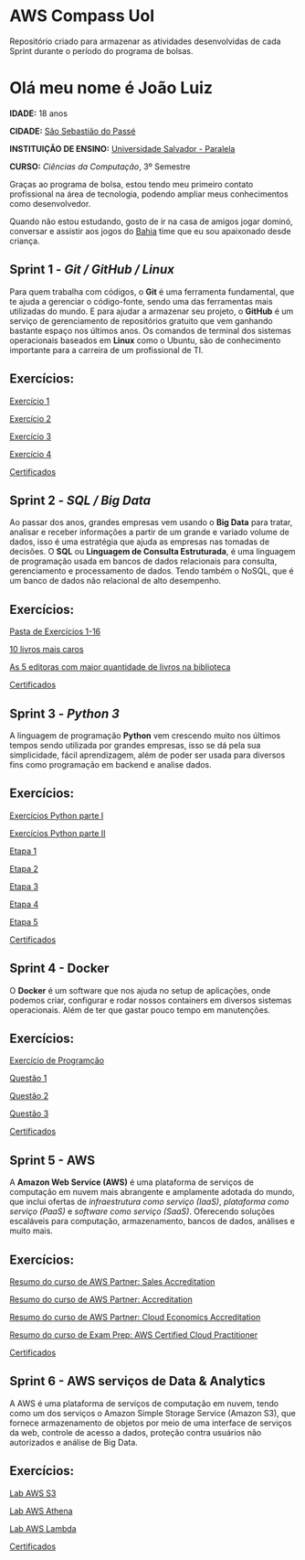 # AWS Compass Uol

Repositório criado para armazenar as atividades desenvolvidas de cada Sprint durante o período do programa de bolsas.

# Olá meu nome é João Luiz 

**IDADE:** 18 anos

**CIDADE:** [São Sebastião do Passé](https://www.google.com/maps/place/S%C3%A3o+Sebasti%C3%A3o+do+Pass%C3%A9,+BA,+43850-000/@-12.5181017,-38.5017501,14.25z/data=!4m15!1m8!3m7!1s0x7167cd60e176027:0x11ac7f04f52577a6!2zU8OjbyBTZWJhc3Rpw6NvIGRvIFBhc3PDqSwgQkEsIDQzODUwLTAwMA!3b1!8m2!3d-12.5127094!4d-38.4908644!16s%2Fg%2F11bxfw6pw5!3m5!1s0x7167cd60e176027:0x11ac7f04f52577a6!8m2!3d-12.5127094!4d-38.4908644!16s%2Fg%2F11bxfw6pw5?entry=ttu)

**INSTITUIÇÃO DE ENSINO:** [Universidade Salvador - Paralela](https://www.unifacs.br/unidades/)

**CURSO:** *Ciências da Computação*, 3º Semestre

Graças ao programa de bolsa, estou tendo meu primeiro contato profissional na área de tecnologia, podendo ampliar meus conhecimentos como desenvolvedor.

Quando não estou estudando, gosto de ir na casa de amigos jogar dominó, conversar e assistir aos jogos do [Bahia](https://www.google.com/search?q=Esporte+Clube+Bahia&sxsrf=AB5stBijjU3Wap3kx2-ERvtQv14b7MmRWg%3A1689964484663&ei=xM-6ZJuHKKeo1sQPtbuKsAk&ved=0ahUKEwib-ammuKCAAxUnlJUCHbWdApYQ4dUDCBA&uact=5&oq=Esporte+Clube+Bahia&gs_lp=Egxnd3Mtd2l6LXNlcnAiE0VzcG9ydGUgQ2x1YmUgQmFoaWEyDBAjGIoFGCcYRhj9ATINEC4YgwEYsQMYigUYQzIFEAAYgAQyCBAAGIAEGMsBMgUQABiABDIIEAAYgAQYywEyBRAuGIAEMgUQABiABDIFEAAYgAQyBRAAGIAEMhwQLhiDARixAxiKBRhDGJcFGNwEGN4EGOAE2AEDSKtvUOgeWOdgcAF4AZABAJgBngGgAb4GqgEDMC42uAEDyAEA-AEBwgIKEAAYRxjWBBiwA8ICChAAGIoFGLADGEPCAg4QABjkAhjWBBiwA9gBAcICEBAuGIoFGMgDGLADGEPYAQLCAgcQIxixAhgnwgIHEAAYgAQYCsICBxAuGIAEGArCAgwQIxixAhgnGEYY_QHCAgwQIxiwAhgnGEYY_QHCAg0QLhgNGIMBGLEDGIAEwgIHEAAYDRiABMICBxAuGA0YgATCAhwQLhgNGIMBGLEDGIAEGJcFGNwEGN4EGOAE2AED4gMEGAAgQYgGAZAGE7oGBggBEAEYCboGBggCEAEYCLoGBggDEAEYFA&sclient=gws-wiz-serp) time que eu sou apaixonado desde criança.

## Sprint 1 - *Git / GitHub / Linux*

Para quem trabalha com códigos, o **Git** é uma ferramenta fundamental, que te ajuda a gerenciar o código-fonte, sendo uma das ferramentas mais utilizadas do mundo. E para ajudar a armazenar seu projeto, o **GitHub** é um serviço de gerenciamento de repositórios gratuito que vem ganhando bastante espaço nos últimos anos. Os comandos de terminal dos sistemas operacionais baseados em **Linux** como o Ubuntu, são de conhecimento importante para a carreira de um profissional de TI.

## Exercícios:

[Exercício 1](https://github.com/JLPS22/Compass/blob/master/Sprint_1/Exercicios/Exercicio_1.md)

[Exercício 2](https://github.com/JLPS22/Compass/blob/master/Sprint_1/Exercicios/Exercicio_2.md)

[Exercício 3](https://github.com/JLPS22/Compass/blob/master/Sprint_1/Exercicios/Exercicio_3.md)

[Exercício 4](https://github.com/JLPS22/Compass/blob/master/Sprint_1/Exercicios/Exercicio_4.md)

[Certificados](https://github.com/JLPS22/Compass/tree/master/Sprint_1/Certificados)


## Sprint 2 - *SQL / Big Data*

Ao passar dos anos, grandes empresas vem usando o **Big Data** para tratar, analisar e receber informações a partir de um grande e variado volume de dados, isso é uma estratégia que ajuda as empresas nas tomadas de decisões. O **SQL** ou **Linguagem de Consulta Estruturada**, é uma linguagem de programação usada em bancos de dados relacionais para consulta, gerenciamento e processamento de dados. Tendo também o NoSQL, que é um banco de dados não relacional de alto desempenho.

## Exercícios:

[Pasta de Exercícios 1-16](https://github.com/JLPS22/Compass/tree/master/Sprint_2/Exercicios/Exercicios_1_ao_16)

[10 livros mais caros](https://github.com/JLPS22/Compass/blob/master/Sprint_2/Exercicios/dez_livros_mais_caros.csv)

[As 5 editoras com maior quantidade de livros na biblioteca](https://github.com/JLPS22/Compass/blob/master/Sprint_2/Exercicios/cinco_editoras.csv)

[Certificados](https://github.com/JLPS22/Compass/tree/master/Sprint_2/Certificados)

## Sprint 3 - *Python 3*

A linguagem de programação **Python** vem crescendo muito nos últimos tempos sendo utilizada por grandes empresas, isso se dá pela sua simplicidade, fácil aprendizagem, além de poder ser usada para diversos fins como programação em backend e analise dados.

## Exercícios:

[Exercícios Python parte I](https://github.com/JLPS22/Compass/tree/master/Sprint_3/Exercicios/Python_I)

[Exercícios Python parte II](https://github.com/JLPS22/Compass/tree/master/Sprint_3/Exercicios/Python_II)

[Etapa 1](https://github.com/JLPS22/Compass/blob/master/Sprint_3/Exercicios/Etapa_1.md)

[Etapa 2](https://github.com/JLPS22/Compass/blob/master/Sprint_3/Exercicios/Etapa_2.md)

[Etapa 3](https://github.com/JLPS22/Compass/blob/master/Sprint_3/Exercicios/Etapa_3.md)

[Etapa 4](https://github.com/JLPS22/Compass/blob/master/Sprint_3/Exercicios/Etapa_4.md)

[Etapa 5](https://github.com/JLPS22/Compass/blob/master/Sprint_3/Exercicios/Etapa_5.md)

[Certificados](https://github.com/JLPS22/Compass/tree/master/Sprint_3/Certificados)

## Sprint 4 - Docker
O **Docker** é um software que nos ajuda no setup de aplicações, onde podemos criar, configurar e rodar nossos containers em diversos sistemas operacionais. Além de ter que gastar pouco tempo em manutenções.

## Exercícios:

[Exercício de Programção](https://github.com/JLPS22/Compass/tree/master/Sprint_4/Exercicios/Exercicio_de_programacao)

[Questão 1](https://github.com/JLPS22/Compass/blob/master/Sprint_4/Exercicios/Questao_1.md)

[Questão 2](https://github.com/JLPS22/Compass/blob/master/Sprint_4/Exercicios/Questao_2.md)

[Questão 3](https://github.com/JLPS22/Compass/blob/master/Sprint_4/Exercicios/Questao_3.md)

[Certificados](https://github.com/JLPS22/Compass/tree/master/Sprint_4/Certificados)

## Sprint 5 - AWS
A **Amazon Web Service (AWS)** é uma plataforma de serviços de computação em nuvem mais abrangente e amplamente adotada do mundo, que inclui ofertas de *infraestrutura como serviço (IaaS)*, *plataforma como serviço (PaaS)* e *software como serviço (SaaS)*. Oferecendo soluções escaláveis para computação, armazenamento, bancos de dados, análises e muito mais.

## Exercícios:

[Resumo do curso de AWS Partner: Sales Accreditation](https://github.com/JLPS22/Compass/blob/master/Sprint_5/Exercicios/Resumo_Sales_Accreditation.md)

[Resumo do curso de AWS Partner: Accreditation](https://github.com/JLPS22/Compass/blob/master/Sprint_5/Exercicios/Resumo_Accreditation.md)

[Resumo do curso de AWS Partner: Cloud Economics Accreditation](https://github.com/JLPS22/Compass/blob/master/Sprint_5/Exercicios/Resumo_Economics_Accreditation.md)

[Resumo do curso de Exam Prep: AWS Certified Cloud Practitioner](https://github.com/JLPS22/Compass/blob/master/Sprint_5/Exercicios/Resumo_Certified_Cloud_Practitioner.md)

[Certificados](https://github.com/JLPS22/Compass/tree/master/Sprint_5/Certificados)

## Sprint 6 - AWS serviços de Data & Analytics
A AWS é uma plataforma de serviços de computação em nuvem, tendo como um dos serviços o Amazon Simple Storage Service (Amazon S3), que fornece armazenamento de objetos por meio de uma interface de serviços da web, controle de acesso a dados, proteção contra usuários não autorizados e análise de Big Data.

## Exercícios:

[Lab AWS S3](https://github.com/JLPS22/Compass/blob/master/Sprint_6/Exercicios/Lab_AWS_S3.md)

[Lab AWS Athena](https://github.com/JLPS22/Compass/blob/master/Sprint_6/Exercicios/Lab_AWS_Athena.md)

[Lab AWS Lambda](https://github.com/JLPS22/Compass/blob/master/Sprint_6/Exercicios/Lab_AWS_Lambda.md)

[Certificados](https://github.com/JLPS22/Compass/tree/master/Sprint_6/Certificados)